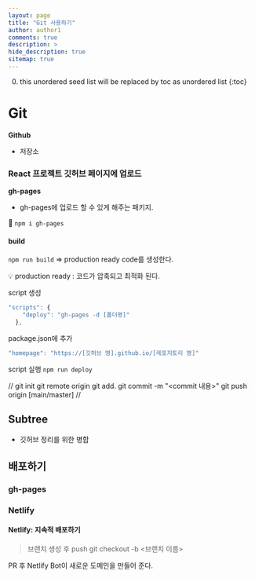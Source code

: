 ```yaml
---
layout: page
title: "Git 사용하기"
author: author1
comments: true
description: >
hide_description: true
sitemap: true
---
```


0. this unordered seed list will be replaced by toc as unordered list 
{:toc}

# Git

**Github**
- 저장소

### React 프로젝트 깃허브 페이지에 업로드
**gh-pages**
- gh-pages에 업로드 할 수 있게 해주는 패키지.

🔧 `npm i gh-pages`

#### build

`npm run build`
=> production ready code를 생성한다.

💡 production ready : 코드가 압축되고 최적화 된다.

script 생성
```js
"scripts": {
    "deploy": "gh-pages -d [폴더명]"
  },
```
package.json에 추가
```js
"homepage": "https://[깃허브 명].github.io/[레포지토리 명]"
```
script 실행
`npm run deploy`

//
git init
git remote origin <repository url> 
git add.
git commit -m "<commit 내용>"
git push origin [main/master]
//

## Subtree
- 깃허브 정리를 위한 병합

## 배포하기
### gh-pages
### Netlify

#### Netlify: 지속적 배포하기
> 브랜치 생성 후 push
git checkout -b <브랜치 이름>

PR 후 Netlify Bot이 새로운 도메인을 만들어 준다.

